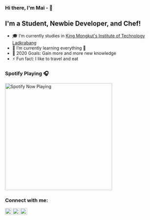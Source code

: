 ### Hi there, I'm Mai - 👋 


## I'm a Student, Newbie Developer, and Chef!

- 🎓 I’m currently studies in [King Mongkut's Institute of Technology Ladkrabang][website]
- 🌱 I’m currently learning everything 🤣
- 🥅 2020 Goals: Gain more and more new knowledge
- ⚡ Fun fact: I like to travel and eat

### Spotify Playing 🎧
[<img src="https://spotify-now-playing.maizerocom.vercel.app/api/spotify-playing" alt="Spotify Now Playing" width="350" />](https://open.spotify.com/user/31rz3hpknevoqjeul3tegpfgfz5u)

### Connect with me:

[<img align="left" alt="maizerocom | YouTube" width="22px" src="https://cdn.jsdelivr.net/npm/simple-icons@v3/icons/facebook.svg" />][facebook]
[<img align="left" alt="codeSTACKr | LinkedIn" width="22px" src="https://cdn.jsdelivr.net/npm/simple-icons@v3/icons/line.svg" />][line]
[<img align="left" alt="codeSTACKr | Instagram" width="22px" src="https://cdn.jsdelivr.net/npm/simple-icons@v3/icons/instagram.svg" />][instagram]

[website]: https://www.kmitl.ac.th/th
[facebook]: https://www.facebook.com/maizerocom
[line]: https://line.me/ti/p/HsQGTFeYM0
[instagram]: https://www.instagram.com/ma_i_hrp/
